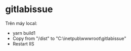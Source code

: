 # gitlabissue


Trên máy local: 
 - yarn build1
 - Copy from "/dist" to "C:\inetpub\wwwroot\gitlabissue"
 - Restart IIS